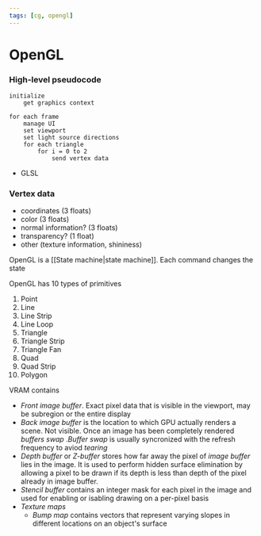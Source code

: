 ```yaml
---
tags: [cg, opengl]
---
```


# OpenGL

### High-level pseudocode

```
initialize
	get graphics context

for each frame
	manage UI
	set viewport
	set light source directions
	for each triangle
		for i = 0 to 2
			send vertex data
```

- GLSL

### Vertex data

- coordinates (3 floats)
- color (3 floats)
- normal information? (3 floats)
- transparency? (1 float)
- other (texture information, shininess)


OpenGL is a [[State machine|state machine]]. Each command changes the state
 
OpenGL has 10 types of primitives

1. Point
1. Line
1. Line Strip
1. Line Loop
1. Triangle
1. Triangle Strip
1. Triangle Fan
1. Quad 
1. Quad Strip
1. Polygon 

VRAM contains
- *Front image buffer*. Exact pixel data that is visible in the viewport, may be subregion or the entire display
- *Back image buffer* is the location to which GPU actually renders a scene. Not visible. Once an image has been completely rendered *buffers swap* .*Buffer swap* is usually syncronized with the refresh frequency to aviod *tearing*
- *Depth buffer* or *Z-buffer* stores how far away the pixel of *image buffer* lies in the image. It is used to perform hidden surface elimination by allowing a pixel to be drawn if its depth is less than depth of the pixel already in image buffer.
- *Stencil buffer* contains an integer mask for each pixel in the image and used for enabling or isabling drawing on a per-pixel basis
- *Texture maps*
	- *Bump map* contains vectors that represent varying slopes in different locations on an object's surface
